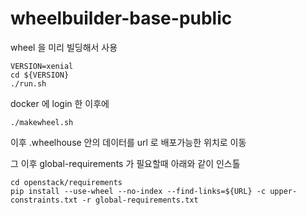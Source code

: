# wheelbuilder-base-public

wheel 을 미리 빌딩해서 사용

```
VERSION=xenial
cd ${VERSION}
./run.sh
```

docker 에 login 한 이후에
```
./makewheel.sh
```

이후 .wheelhouse 안의 데이터를 url 로 배포가능한 위치로 이동

그 이후 global-requirements 가 필요할때 아래와 같이 인스톨
```
cd openstack/requirements
pip install --use-wheel --no-index --find-links=${URL} -c upper-constraints.txt -r global-requirements.txt
```
